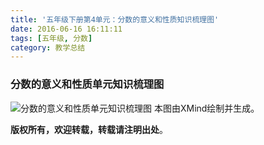 ```yaml
---
title: '五年级下册第4单元：分数的意义和性质知识梳理图'
date: 2016-06-16 16:11:11
tags: [五年级, 分数]
category: 教学总结
---
```

### 分数的意义和性质单元知识梳理图
<!-- more -->

![分数的意义和性质单元知识梳理图](/img/分数的意义和性质.png)
本图由XMind绘制并生成。

**版权所有，欢迎转载，转载请注明出处**。

